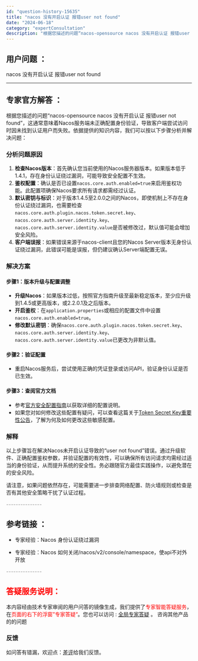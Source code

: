 ```yaml
---
id: "question-history-15635"
title: "nacos 没有开启认证 报错user not found"
date: "2024-06-18"
category: "expertConsultation"
description: "根据您描述的问题“nacos-opensource nacos 没有开启认证 报错user not found”，这通常意味着Nacos服务端未正确配置身份验证，导致客户端尝试访问时因未找到认证用户而失败。依据提供的知识内容，我们可以按以下步骤分析并解决问题：### 分析问题原因1. **检查Nac"
---
```


## 用户问题 ： 
 nacos 没有开启认证 报错user not found  

---------------
## 专家官方解答 ：

根据您描述的问题“nacos-opensource nacos 没有开启认证 报错user not found”，这通常意味着Nacos服务端未正确配置身份验证，导致客户端尝试访问时因未找到认证用户而失败。依据提供的知识内容，我们可以按以下步骤分析并解决问题：

### 分析问题原因
1. **检查Nacos版本**：首先确认您当前使用的Nacos服务器版本。如果版本低于1.4.1，存在身份认证绕过漏洞，可能导致安全配置不生效。
2. **鉴权配置**：确认是否已设置`nacos.core.auth.enabled=true`来启用鉴权功能。此配置项确保Nacos要求所有请求都需经过认证。
3. **默认密钥与标识**：对于版本1.4.5至2.0.0之间的Nacos，即使机制上不存在身份认证绕过漏洞，也需要检查`nacos.core.auth.plugin.nacos.token.secret.key`、`nacos.core.auth.server.identity.key`、`nacos.core.auth.server.identity.value`是否被修改过，默认值可能会增加安全风险。
4. **客户端误报**：如果错误来源于nacos-client且您的Nacos Server版本无身份认证绕过漏洞，此错误可能是误报，但仍建议确认Server端配置无误。

### 解决方案
#### 步骤1：版本升级与配置调整
- **升级Nacos**：如果版本过低，按照官方指南升级至最新稳定版本，至少应升级到1.4.5或更高版本，或2.2.0.1及之后版本。
- **开启鉴权**：在`application.properties`或相应的配置文件中设置`nacos.core.auth.enabled=true`。
- **修改默认密钥**：确保`nacos.core.auth.plugin.nacos.token.secret.key`、`nacos.core.auth.server.identity.key`、`nacos.core.auth.server.identity.value`已更改为非默认值。

#### 步骤2：验证配置
- 重启Nacos服务后，尝试使用正确的凭证登录或访问API，验证身份认证是否已生效。

#### 步骤3：查阅官方文档
- 参考[官方安全配置指南](https://nacos.io/docs/latest/guide/user/auth/)以获取详细的配置说明。
- 如果您对如何修改这些配置有疑问，可以查看这篇关于[Token Secret Key重要性公告](https://nacos.io/blog/announcement-token-secret-key/?source=activity)，了解为何及如何更改这些敏感配置。

### 解释
以上步骤旨在解决Nacos未开启认证导致的“user not found”错误。通过升级软件、正确配置鉴权参数，并验证配置的有效性，可以确保所有访问请求均需经过适当的身份验证，从而提升系统的安全性。务必跟随官方最佳实践操作，以避免潜在的安全风险。

请注意，如果问题依然存在，可能需要进一步排查网络配置、防火墙规则或检查是否有其他安全策略干扰了认证过程。


<font color="#949494">---------------</font> 


## 参考链接 ：

* 专家经验：Nacos 身份认证绕过漏洞 
 
 * 专家经验：Nacos 如何关闭/nacos/v2/console/namespace，使api不对外开放 


 <font color="#949494">---------------</font> 
 


## <font color="#FF0000">答疑服务说明：</font> 

本内容经由技术专家审阅的用户问答的镜像生成，我们提供了<font color="#FF0000">专家智能答疑服务</font>，在<font color="#FF0000">页面的右下的浮窗”专家答疑“</font>。您也可以访问 : [全局专家答疑](https://answer.opensource.alibaba.com/docs/intro) 。 咨询其他产品的的问题

### 反馈
如问答有错漏，欢迎点：[差评](https://ai.nacos.io/user/feedbackByEnhancerGradePOJOID?enhancerGradePOJOId=15687)给我们反馈。
